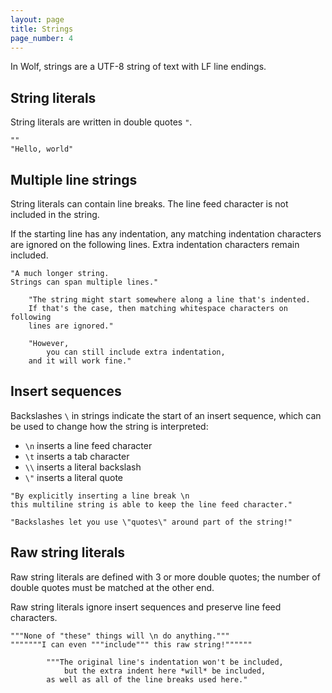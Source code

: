 ```yaml
---
layout: page
title: Strings
page_number: 4
---
```


In Wolf, strings are a UTF-8 string of text with LF line endings.

## String literals

String literals are written in double quotes `"`.

```
""
"Hello, world"
```

## Multiple line strings

String literals can contain line breaks. The line feed character is not included
in the string.

If the starting line has any indentation, any matching indentation characters
are ignored on the following lines. Extra indentation characters remain included.

```
"A much longer string.
Strings can span multiple lines."

	"The string might start somewhere along a line that's indented.
	If that's the case, then matching whitespace characters on following
	lines are ignored."

	"However,
		you can still include extra indentation,
	and it will work fine."
```

## Insert sequences

Backslashes `\` in strings indicate the start of an insert sequence, which can
be used to change how the string is interpreted:

- `\n` inserts a line feed character
- `\t` inserts a tab character
- `\\` inserts a literal backslash
- `\"` inserts a literal quote

```
"By explicitly inserting a line break \n
this multiline string is able to keep the line feed character."

"Backslashes let you use \"quotes\" around part of the string!"
```

## Raw string literals

Raw string literals are defined with 3 or more double quotes; the number of
double quotes must be matched at the other end.

Raw string literals ignore insert sequences and preserve line feed characters.

```
"""None of "these" things will \n do anything."""
"""""""I can even """include""" this raw string!""""""

		"""The original line's indentation won't be included,
			but the extra indent here *will* be included,
		as well as all of the line breaks used here."
```